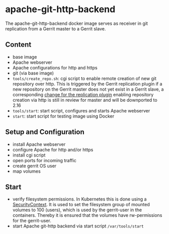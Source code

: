 # apache-git-http-backend

The apache-git-http-backend docker image serves as receiver in git replication
from a Gerrit master to a Gerrit slave.

## Content

* base image
* Apache webserver
* Apache configurations for http and https
* git (via base image)
* `tools/create_repo.sh`: cgi script to enable remote creation of new git
 repository over http. This is triggered by the Gerrit replication plugin
 if a new repository on the Gerrit master does not yet exist in a Gerrit slave,
 a corresponding
 [change for the replication plugin](https://gerrit-review.googlesource.com/c/plugins/replication/+/199900)
 enabling repository creation via http is still in review for master and will be
 downported to 2.16
* `tools/start`: start script, configures and starts Apache
 webserver
* `start`: start script for testing image using Docker

## Setup and Configuration

* install Apache webserver
* configure Apache for http and/or https
* install cgi script
* open ports for incoming traffic
* create gerrit OS user
* map volumes

## Start

* verify filesystem permissions. In Kubernetes this is done using a
 [SecurityContext](https://kubernetes.io/docs/tasks/configure-pod-container/security-context/).
 It is used to set the filesystem group of mounted volumes to 100 (users),
 which is used by the gerrit-user in the containers. Thereby it is ensured
 that the volumes have rw-permissions for the gerrit-user.
* start Apache git-http backend  via start script `/var/tools/start`
